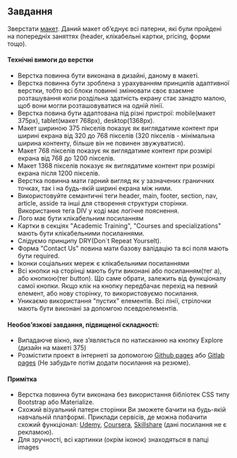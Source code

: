 ## Завдання

Зверстати [макет](https://www.figma.com/file/YGyQwCMFxuvXjfCHahrjAv/all-mockups?type=design&node-id=322-315&t=pmzpXcaf7EdrPgH6-0).
Даний макет обʼєднує всі патерни, які були пройдені на попередніх заняттях (header, клікабельні картки, pricing, форми тощо).

#### Технічні вимоги до верстки

- Верстка повинна бути виконана в дизайні, даному в макеті.
- Верстка повинна бути зроблена з урахуванням принципів адаптивної верстки, тобто всі блоки повинні змінювати своє взаємне розташування коли роздільна здатність екрану стає занадто малою, щоб вони могли розташовуватися на одній лінії. 
- Верстка повина бути адаптована під різні пристрої: mobile(макет 375px), tablet(макет 768px), desktop(1368px).
- Макет шириною 375 пікселів показує як виглядатиме контент при ширині екрана від 320 до 768 пікселів (320 пікселів - мінімальна ширина контенту, більше він не повинен звужуватися).
- Макет 768 пікселів показує як виглядатиме контент при розмірі екрана від 768 до 1200 пікселів.
- Макет 1368 пікселів показує як виглядатиме контент при розмірі екрана після 1200 пікселів.
- Верстка повинна мати гарний вигляд як у зазначених граничних точках, так і на будь-якій ширині екрана між ними.
- Використовуйте семантичні теги header, main, footer, section, nav, article, asside та інші для створення структури сторінки. Використання тега DIV у коді має логічне пояснення.
- Лого має бути клікабельним посиланням
- Картки в секціях "Academic Training", "Courses and specializations" мають бути клікабельними посиланнями.
- Слідуємо принципу DRY(Don`t Repeat Yourselt).
- Форма "Contact Us" повина мати базову валідацію та всі поля мають бути required.
- Іконки соціальних мереж є клікабельними посиланнями
- Всі кнопки на сторінці мають бути виконані або посиланням(тег а), або кнопкою(тег button). Що саме обрати, залежить від функціоналу самої кнопки. Якщо клік на кнопку передбачає перехід на певний елемент, або нову сторінку, то використовуємо посилання.
- Уникаємо використання "пустих" елементів. Всі лінії, стрілочки мають бути виконані за допомгою псевдоелементів.



#### Необовʼязкові завдання, підвищеної складності:

- Випадаюче вікно, яке зʼявляється по натисканню на кнопку Explore (дизайн на макеті 375)
- Розмістити проект в інтернеті за допомогою [Github pages](https://pages.github.com/) або [Gitlab pages](https://docs.gitlab.com/ee/user/project/pages/) (Не забудьте потім додати посилання на резюме).

#### Примітка

- Верстка повинна бути виконана без використання бібліотек CSS типу Bootstrap або Materialize.
- Схожий візуальний патерн сторінки Ви зможете бачити на будь-якій навчальній платформі. Приклади сервісів, де можна побачити схожий функціонал: [Udemy](https://www.udemy.com/), [Coursera](https://www.coursera.org/), [Skillshare](https://www.skillshare.com/) (дані посилання не є рекламою).
- Для зручності, всі картинки (окрім іконок) знаходяться в папці images
